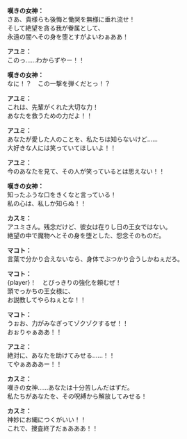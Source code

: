 # 

  
**嘆きの女神：**  
さあ、貴様らも後悔と慟哭を無様に垂れ流せ！  
そして絶望を貪る我が眷属として、  
永遠の闇へその身を堕とすがよいわぁああ！  
  
**アユミ：**  
このっ……わからずやー！！  
  
**嘆きの女神：**  
なに！？　この一撃を弾くだとっ！？  
  
**アユミ：**  
これは、先輩がくれた大切な力！  
あなたを救うための力だよ！！  
  
**アユミ：**  
あなたが愛した人のことを、私たちは知らないけど……  
大好きな人には笑っていてほしいよ！！  
  
**アユミ：**  
今のあなたを見て、その人が笑っているとは思えない！！  
  
**嘆きの女神：**  
知ったふうな口をきくなと言っている！  
私の心は、私しか知らぬ！！  
  
**カスミ：**  
アユミさん。残念だけど、彼女は在りし日の王女ではない。  
絶望の中で魔物へとその身を堕とした、怨念そのものだ。  
  
**マコト：**  
言葉で分かり合えないなら、身体でぶつかり合うしかねぇだろ。  
  
**マコト：**  
{player}！　とびっきりの強化を頼むぜ！  
頭でっかちの王女様に、  
お説教してやらねぇとな！！  
  
**マコト：**  
うぉお、力がみなぎってゾクゾクするぜ！！  
おぉりゃぁああ！！  
  
**アユミ：**  
絶対に、あなたを助けてみせる……！！  
てやぁあああー！！  
  
**カスミ：**  
嘆きの女神……あなたは十分苦しんだはずだ。  
私たちがあなたを、その呪縛から解放してみせる！  
  
**カスミ：**  
神妙にお縄につくがいい！！  
これで、捜査終了だぁあああ！！  
